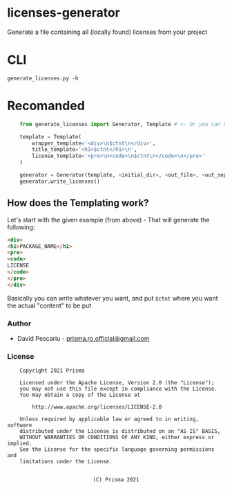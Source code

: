 # licenses-generator
Generate a file containing all (locally found) licenses from your project

# CLI
`generate_licenses.py -h`

# Recomanded
```py
    from generate_licenses import Generator, Template # <- Or you can use DefaultTemplate

    template = Template(
        wrapper_template='<div>\n$ctnt\n</div>',
        title_template='<h1>$ctnt</h1>\n',
        license_template='<pre>\n<code>\n$ctnt\n</code>\n</pre>'
    )

    generator = Generator(template, <initial_dir>, <out_file>, <out_separator>)
    generator.write_licenses()
```

## How does the Templating work?

Let's start with the given example (from above) - That will generate the following:
```html
<div>
<h1>PACKAGE_NAME</h1>
<pre>
<code>
LICENSE
</code>
</pre>
</div>
```

Basically you can write whatever you want, and put `$ctnt` where you want the 
actual "content" to be put

### Author
  - David Pescariu - [prisma.ro.official@gmail.com](mailto:prisma.ro.official@gmail.com)

### License
```
    Copyright 2021 Prisma

    Licensed under the Apache License, Version 2.0 (the "License");
    you may not use this file except in compliance with the License.
    You may obtain a copy of the License at

        http://www.apache.org/licenses/LICENSE-2.0

    Unless required by applicable law or agreed to in writing, software
    distributed under the License is distributed on an "AS IS" BASIS,
    WITHOUT WARRANTIES OR CONDITIONS OF ANY KIND, either express or implied.
    See the License for the specific language governing permissions and
    limitations under the License.
```

<p align=center>
  <code>
(C) Prisma 2021
  </code>
</p>
